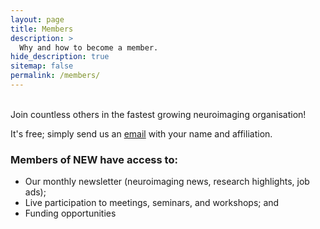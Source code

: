 ```yaml
---
layout: page
title: Members
description: >
  Why and how to become a member.
hide_description: true
sitemap: false
permalink: /members/
---
```


<br />
Join countless others in the fastest growing neuroimaging organisation!

It's free; simply send us an <a href="mailto:info@new-epilepsy.com">email</a> with your name and affiliation.

### Members of NEW have access to:
* Our monthly newsletter (neuroimaging news, research highlights, job ads);
* Live participation to meetings, seminars, and workshops; and
* Funding opportunities